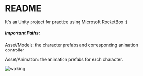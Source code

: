 # README

It's an Unity project for practice using Microsoft RocketBox :)



##### Important Paths: 

Asset/Models: the character prefabs and corresponding animation controller

Asset/Animation: the animation prefabs for each character.

![walking](/Users/haoranyun/Documents/GitHub/Microsoft-RocketBox-Practice/walking.gif)